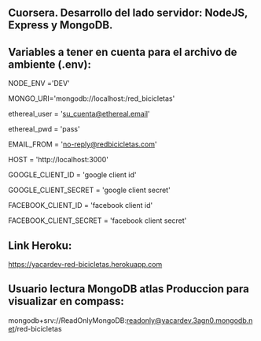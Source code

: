 ## Cuorsera. Desarrollo del lado servidor: NodeJS, Express y MongoDB.

## Variables a tener en cuenta para el archivo de ambiente (.env):

NODE_ENV ='DEV'

MONGO_URI='mongodb://localhost:/red_bicicletas'

ethereal_user = 'su_cuenta@ethereal.email'

ethereal_pwd = 'pass'

EMAIL_FROM = 'no-reply@redbicicletas.com'

HOST = 'http://localhost:3000'

GOOGLE_CLIENT_ID = 'google client id'

GOOGLE_CLIENT_SECRET = 'google client secret'

FACEBOOK_CLIENT_ID = 'facebook client id'

FACEBOOK_CLIENT_SECRET = 'facebook client secret'

## Link Heroku:
https://yacardev-red-bicicletas.herokuapp.com

## Usuario lectura MongoDB atlas Produccion para visualizar en compass:
mongodb+srv://ReadOnlyMongoDB:readonly@yacardev.3agn0.mongodb.net/red-bicicletas
